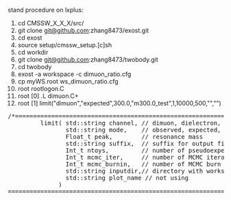 stand procedure on lxplus:

1. cd CMSSW_X_X_X/src/
2. git clone git@github.com:zhang8473/exost.git
3. cd exost
4. source setup/cmssw_setup.[c]sh
5. cd workdir
6. git clone git@github.com:zhang8473/twobody.git
7. cd twobody
8. exost -a workspace -c dimuon_ratio.cfg 
9. cp myWS.root ws_dimuon_ratio.cfg
10. root rootlogon.C
11. root [0] .L dimuon.C+
12. root [1] limit("dimuon","expected",300.0,"m300.0_test",1,10000,500,"","")
<pre>
/*=======================================================================================
         limit( std::string channel, // dimuon, dielectron, mumuee, etc
                std::string mode,    // observed, expected, mass limit (extra k-factor uncertainty) 
                Float_t peak,        // resonance mass
                std::string suffix,  // suffix for output file names
                Int_t ntoys,         // number of pseudoexperiments for expected limit
                Int_t mcmc_iter,     // number of MCMC iterations
                Int_t mcmc_burnin,   // number of MCMC burn in steps to be discarded
                std::string inputdir,// directory with workspace files
                std::string plot_name // not using
              )
=========================================================================================*/
</pre>
